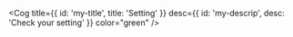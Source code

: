<Cog
  title={{ id: 'my-title', title: 'Setting' }}
  desc={{ id: 'my-descrip', desc: 'Check your setting' }}
  color="green"
/>
